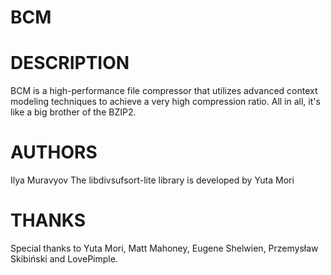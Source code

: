 BCM
===

DESCRIPTION
===========
BCM is a high-performance file compressor that utilizes advanced context modeling
techniques to achieve a very high compression ratio. All in all, it's like a big
brother of the BZIP2.

AUTHORS
=======
Ilya Muravyov
The libdivsufsort-lite library is developed by Yuta Mori

THANKS
======
Special thanks to Yuta Mori, Matt Mahoney, Eugene Shelwien, Przemysław Skibiński
and LovePimple.
